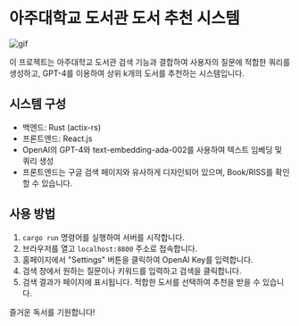 # 아주대학교 도서관 도서 추천 시스템

![gif](https://github.com/Alfex4936/Ajou-Library-GPT/assets/2356749/345f9a1f-14da-4447-a2b8-a6b6cbf0310d)

이 프로젝트는 아주대학교 도서관 검색 기능과 결합하여 사용자의 질문에 적합한 쿼리를 생성하고, GPT-4를 이용하여 상위 k개의 도서를 추천하는 시스템입니다. 

## 시스템 구성

- 백엔드: Rust (actix-rs)
- 프론트엔드: React.js
- OpenAI의 GPT-4와 text-embedding-ada-002를 사용하여 텍스트 임베딩 및 쿼리 생성
- 프론트엔드는 구글 검색 페이지와 유사하게 디자인되어 있으며, Book/RISS를 확인할 수 있습니다.

## 사용 방법

1. `cargo run` 명령어를 실행하여 서버를 시작합니다.
2. 브라우저를 열고 `localhost:8800` 주소로 접속합니다.
3. 홈페이지에서 "Settings" 버튼을 클릭하여 OpenAI Key를 입력합니다.
4. 검색 창에서 원하는 질문이나 키워드를 입력하고 검색을 클릭합니다.
5. 검색 결과가 페이지에 표시됩니다. 적합한 도서를 선택하여 추천을 받을 수 있습니다. 

즐거운 독서를 기원합니다!